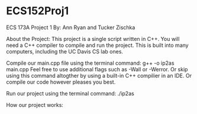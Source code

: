 # ECS152Proj1
ECS 173A Project 1
By: Ann Ryan and Tucker Zischka

About the Project:
This project is a single script written in C++.
You will need a C++ compiler to compile and run the project.
This is built into many computers, including the UC Davis CS lab ones.

Compile our main.cpp file using the terminal command:
  g++ -o ip2as main.cpp
Feel free to use additional flags such as -Wall or -Werror.
Or skip using this command altogther by using a built-in C++ compilier in an IDE.
Or compile our code however pleases you best.

Run our project using the terminal command:
  ./ip2as <DB file> <IP file>

How our project works:
